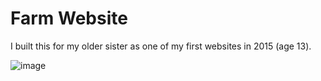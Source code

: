 # Farm Website

I built this for my older sister as one of my first websites in 2015 (age 13).

![image](https://github.com/MattTheCuber/farm-website/assets/32849887/4cd9750d-da82-447e-90e6-18437e1d3fdc)
